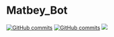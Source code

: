 # Matbey_Bot
[![GitHub commits](https://img.shields.io/github/commit-activity/w/deethereal/vk_bot?color=blueviolet)](https://GitHub.com/deethereal/vk_bot/commit/)
[![GitHub commits](https://img.shields.io/github/last-commit/deethereal/vk_bot?color=blue)](https://GitHub.com/deethereal/vk_bot/commit/)
![](https://sun9-33.userapi.com/impf/Ph6h3y9xmTlgqTQ4vvNyBicTTzvEwdXrIrNzUg/CAQsBcvEzNQ.jpg?size=367x345&quality=96&proxy=1&sign=3d3b80db614a0cd1406bccbb645ae2a3&type=album)
